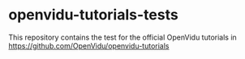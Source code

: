 # openvidu-tutorials-tests
This repository contains the test for the official OpenVidu tutorials in https://github.com/OpenVidu/openvidu-tutorials
